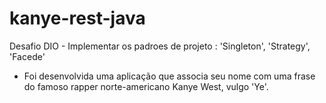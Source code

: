 # kanye-rest-java
Desafio DIO - Implementar os padroes de projeto : 'Singleton', 'Strategy', 'Facede'

- Foi desenvolvida uma aplicação que associa seu nome com uma frase do famoso rapper norte-americano Kanye West, vulgo 'Ye'.
